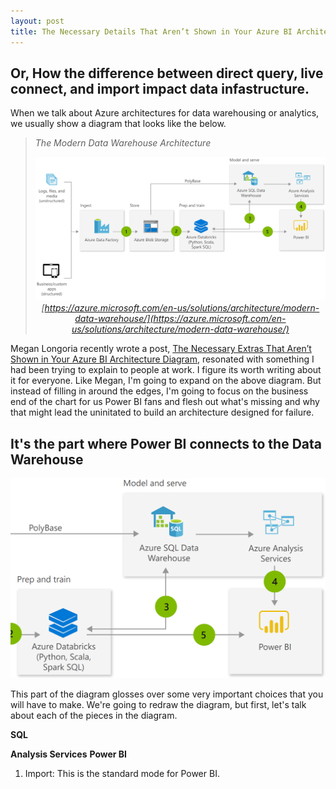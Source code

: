 ```yaml
---
layout: post
title: The Necessary Details That Aren’t Shown in Your Azure BI Architecture Diagram
---
```

## Or, How the difference between direct query, live connect, and import impact data infastructure.

When we talk about Azure architectures for data warehousing or analytics, we usually show a diagram that looks like the below.
>*The Modern Data Warehouse Architecture<p style="text-align: center;">![The Microsoft Standard Azure Data Architecture Diagram](https://github.com/savoy9/AlexsPublicPowerBIStuff/blob/master/Azure%20Diagram/2019-02-18%2020_13_23-Modern%20data%20warehouse.png?raw=true "Modern DW Diagram")
[https://azure.microsoft.com/en-us/solutions/architecture/modern-data-warehouse/](https://azure.microsoft.com/en-us/solutions/architecture/modern-data-warehouse/)</p>*


Megan Longoria recently wrote a post, [The Necessary Extras That Aren’t Shown in Your Azure BI Architecture Diagram](https://datasavvy.me/2019/01/11/the-necessary-extras-that-arent-shown-in-your-azure-bi-architecture-diagram/), resonated with something I had been trying to explain to people at work. I figure its worth writing about it for everyone. Like Megan, I'm going to expand on the above diagram. But instead of filling in around the edges, I'm going to focus on the business end of the chart for us Power BI fans and flesh out what's missing and why that might lead the uninitated to build an architecture designed for failure.

## It's the part where Power BI connects to the Data Warehouse
![The Buiness End of the Diagram: Azure DW to AAS to PBI](https://github.com/savoy9/AlexsPublicPowerBIStuff/blob/master/Azure%20Diagram/2019-02-18%2020_28_28-Business-End.png?raw=true "The Business End")

This part of the diagram glosses over some very important choices that you will have to make. We're going to redraw the diagram, but first, let's talk about each of the pieces in the diagram.

**SQL**

**Analysis Services**
**Power BI**

1. Import: This is the standard mode for Power BI. 